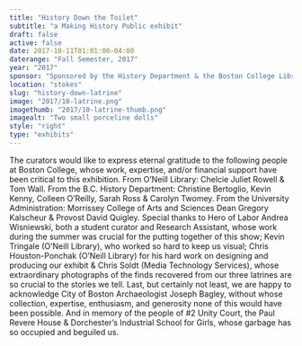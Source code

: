 ```yaml
---
title: "History Down the Toilet"
subtitle: "a Making History Public exhibit"
draft: false
active: false
date: 2017-10-11T01:01:00-04:00
daterange: "Fall Semester, 2017"
year: "2017"
sponsor: "Sponsored by the History Department & the Boston College Libraries"
location: "stokes"
slug: "history-down-latrine"
image: "2017/10-latrine.png"
imagethumb: "2017/10-latrine-thumb.png"
imagealt: "Two small porceline dolls"
style: "right"
type: "exhibits"
---
```


The curators would like to express eternal gratitude to the following people at Boston College, whose work, expertise, and/or financial support have been critical to this exhibition.  From O’Neill Library: Chelcie Juliet Rowell & Tom Wall.  From the B.C. History Department: Christine Bertoglio,  Kevin Kenny, Colleen O’Reilly, Sarah Ross & Carolyn Twomey. From the University Administration: Morrissey College of Arts and Sciences Dean Gregory Kalscheur & Provost David Quigley. Special thanks to Hero of Labor Andrea Wisniewski, both a student curator and Research Assistant, whose work during the summer was crucial for the putting together of this show; Kevin Tringale (O’Neill Library), who worked so hard to keep us visual; Chris Houston-Ponchak (O’Neill Library) for his hard work on designing and producing our exhibit & Chris Soldt (Media Technology Services), whose extraordinary photographs of the finds recovered from our three latrines are so crucial to the stories we tell.  Last, but certainly not least, we are happy to acknowledge City of Boston Archaeologist  Joseph Bagley, without whose collection, expertise, enthusiasm, and generosity none of this would have been possible.  And in memory of the people of #2 Unity Court, the Paul Revere House & Dorchester’s Industrial School for Girls, whose garbage has so occupied and beguiled us.
